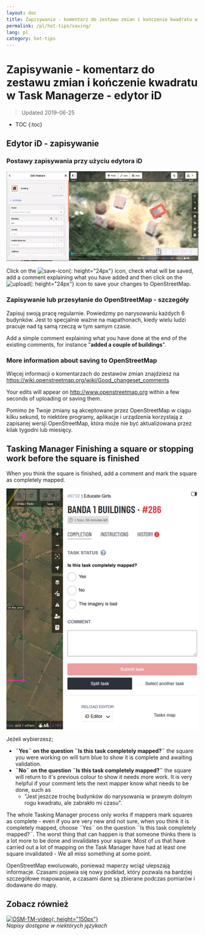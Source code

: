 ```yaml
---
layout: doc
title: Zapisywanie - komentarz do zestawu zmian i kończenie kwadratu w Task Managerze - edytor iD
permalink: /pl/hot-tips/saving/
lang: pl
category: hot-tips
---
```


Zapisywanie - komentarz do zestawu zmian i kończenie kwadratu w Task Managerze - edytor iD
============

> Updated 2019-06-25

- TOC
{:toc}

Edytor iD - zapisywanie
------------------

### Postawy zapisywania przy użyciu edytora iD ###

![saving OSM][]


Click on the ![save-icon]{: height="24px"} icon, check what will be saved, add a comment explaining what you have added and then click on the ![upload]{: height="24px"} icon to save your changes to OpenStreetMap.  

### Zapisywanie lub przesyłanie do OpenStreetMap - szczegóły ###

Zapisuj swoją pracę regularnie. Powiedzmy po narysowaniu każdych 6 budynków. Jest to specjalnie ważne na mapathonach, kiedy wielu ludzi pracuje nad tą samą rzeczą w tym samym czasie.  

Add a simple comment explaining what you have done at the end of the existing comments, for instance "**added a couple of buildings**".  

### More information about saving to OpenStreetMap ###

Więcej informacji o komentarzach do zestawów zmian znajdziesz na <https://wiki.openstreetmap.org/wiki/Good_changeset_comments>  

Your edits will appear on <http://www.openstreetmap.org> within a few seconds of uploading or saving them.  

Pomimo że Twoje zmiany są akceptowane przez OpenStreetMap w ciągu kilku sekund, to niektóre programy, aplikacje i urządzenia korzystają z zapisanej wersji OpenStreetMap, która może nie być aktualizowana przez kilak tygodni lub miesięcy.  

Tasking Manager Finishing a square or stopping work before the square is finished  
-------------------------------------------------------------------

When you think the square is finished, add a comment and mark the square as completely mapped.

![Stop Mapping][]  

Jeżeli wybierzesz;

- **¨Yes¨ on the question ¨Is this task completely mapped?¨** the square you were working on will turn blue to show it is complete and awaiting validation.  
- **¨No¨ on the question ¨Is this task completely mapped?¨** the square will return to it's previous colour to show it needs more work. It is very helpful if your comment lets the next mapper know what needs to be done, such as  
    - "Jest jeszcze trochę budynków do narysowania w prawym dolnym rogu kwadratu, ale zabrakło mi czasu".  

The whole Tasking Manager process only works if mappers mark squares as complete - even if you are very new and not sure, when you think it is completely mapped, choose ¨Yes¨ on the question ¨Is this task completely mapped?¨. The worst thing that can happen is that someone thinks there is a lot more to be done and invalidates your square. Most of us that have carried out a lot of mapping on the Task Manager have had at least one square invalidated - We all miss something at some point.  

OpenStreetMap ewoluowało, ponieważ maperzy wciąż ulepszają informacje. Czasami pojawia się nowy podkład, który pozwala na bardziej szczegółowe mapowanie, a czasami dane są zbierane podczas pomiarów i dodawane do mapy.   

Zobacz również  
----------

[![OSM-TM-video]{: height="150px"}](https://www.youtube.com/watch?v=_feTGQXLf_M&list=PLb9506_-6FMHZ3nwn9heri3xjQKrSq1hN&index=9 "Humanitarian OpenStreetMap Team - Samouczki wideo Tasking Managera")  
*Napisy dostępne w niektórych językach*  



[saving OSM]:/images/hot-tips/saving.gif
[keymon]:/images/hot-tips/keymon.png
[Stop Mapping]:/images/hot-tips/20190625-TM-stop-mapping-800px.png
[id issues icon]: /images/hot-tips/id-issues.png
[warn when mapping]: /images/hot-tips/20190625-warn-when-mapping.png
[id issues]: /images/hot-tips/20190625-id-issues.png
[id issues everywhere]: /images/hot-tips/20190625-id-issues-everywhere.png
[save-icon]: /images/beginner/save-icon.png "Zapisz ikonę"
[upload]: /images/beginner/upload.png "Prześlij"
[arrow-up]: /images/arrow-up.png
[OSM-TM-video]: /images/hot-tips/OSM-TM-video.png "Humanitarian OpenStreetMap Team - Samouczki wideo Tasking Managera"